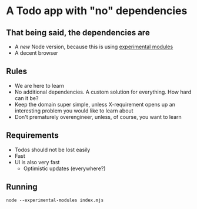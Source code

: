 # A Todo app with "no" dependencies

## That being said, the dependencies are

* A _new_ Node version, because this is using [experimental modules](https://nodejs.org/api/esm.html)
* A decent browser

## Rules

* We are here to learn
* No additional dependencies. A custom solution for everything. How hard can it be?
* Keep the domain super simple, unless X-requirement opens up an interesting problem you would like to learn about
* Don't prematurely overengineer, unless, of course, you want to learn

## Requirements

* Todos should not be lost easily
* Fast
* UI is also very fast
  * Optimistic updates (everywhere?)

## Running

```
node --experimental-modules index.mjs
```
